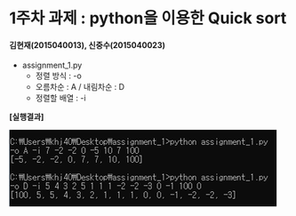 1주차 과제 : python을 이용한 Quick sort
===
#### 김현재(2015040013), 신중수(2015040023)
* assignment_1.py
  * 정렬 방식 : -o
  * 오름차순 : A / 내림차순 : D
  * 정렬할 배열 : -i
  
  
**[실행결과]**

![result](https://raw.githubusercontent.com/KHJae/Cnetwork/master/assignment_1/result.PNG)

